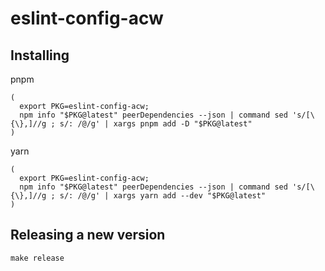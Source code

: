 # eslint-config-acw

## Installing

pnpm

```
(
  export PKG=eslint-config-acw;
  npm info "$PKG@latest" peerDependencies --json | command sed 's/[\{\},]//g ; s/: /@/g' | xargs pnpm add -D "$PKG@latest"
)
```

yarn

```
(
  export PKG=eslint-config-acw;
  npm info "$PKG@latest" peerDependencies --json | command sed 's/[\{\},]//g ; s/: /@/g' | xargs yarn add --dev "$PKG@latest"
)
```

## Releasing a new version

```
make release
```
